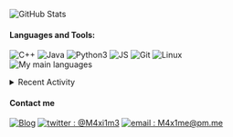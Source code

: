 ![GitHub Stats](https://github-readme-stats.vercel.app/api?username=M4xi1m3&hide_border=true&count_private=true&show_icons=true&theme=dark)

#### Languages and Tools:
![C++](https://img.shields.io/badge/-C++-000000?style=for-the-badge&logo=C%2B%2B&logoColor=blue)
![Java](https://img.shields.io/badge/-Java-000000?style=for-the-badge&logo=Java&logoColor=red)
![Python3](https://img.shields.io/badge/-Py3-000000?style=for-the-badge&logo=Python&logoColor=cyan)
![JS](https://img.shields.io/badge/-JS-000000?style=for-the-badge&logo=JavaScript&logoColor=yellow)
![Git](https://img.shields.io/badge/-Git-000000?style=for-the-badge&logo=Git&logoColor=red)
![Linux](https://img.shields.io/badge/-Linux-000000?style=for-the-badge&logo=Linux&logoColor=white)<br/>
![My main languages](https://github-readme-stats.vercel.app/api/top-langs/?username=M4xi1m3&hide_border=true&hide=stars&theme=dark&show_icons=true&layout=compact)

<details>
  <summary>Recent Activity</summary>

#### Latest Blog Posts
<!-- BLOG-POST-LIST:START -->
- [How Numworks killed third-party development - a technical approach](https://m4xi1m3.github.io//Numworks-lock/)
- [How Windows almost drove me crazy.](https://m4xi1m3.github.io//Windows-rant/)
- [Micmost: how a .git folder can get your consumers’ data leaked.](https://m4xi1m3.github.io//Micmost-git-leak/)
- [Numworks modding - Part 2 : N0100++](https://m4xi1m3.github.io//Numworks-mod-p2/)
- [Creating a 3D Numworks simulator](https://m4xi1m3.github.io//Numworks-3D-Simulator/)
<!-- BLOG-POST-LIST:END -->

[more blog posts...][website]

#### Recent GitHub Activity
<!--START_SECTION:activity-->
1. ❗️ Opened issue [#563](https://github.com/Omega-Numworks/Omega/issues/563) in [Omega-Numworks/Omega](https://github.com/Omega-Numworks/Omega)
2. 💪 Opened PR [#14](https://github.com/Kayn017/palila-bot/pull/14) in [Kayn017/palila-bot](https://github.com/Kayn017/palila-bot)
3. 💪 Opened PR [#13](https://github.com/Kayn017/palila-bot/pull/13) in [Kayn017/palila-bot](https://github.com/Kayn017/palila-bot)
4. 💪 Opened PR [#11](https://github.com/Kayn017/palila-bot/pull/11) in [Kayn017/palila-bot](https://github.com/Kayn017/palila-bot)
5. 🎉 Merged PR [#2](https://github.com/M4xi1m3/nw-3d/pull/2) in [M4xi1m3/nw-3d](https://github.com/M4xi1m3/nw-3d)
<!--END_SECTION:activity-->

</details>

#### Contact me
[![Blog](https://img.shields.io/badge/-Blog-000000?style=for-the-badge&logo=rss&logoColor=red)][website]
[![twitter : @M4xi1m3](https://img.shields.io/badge/-%40M4xi1m3-000000?style=for-the-badge&logo=twitter&logoColor=cyan)][twitter]
[![email : M4x1me@pm.me](https://img.shields.io/badge/-m4x1me%40pm%2Eme-000000?style=for-the-badge&logo=protonmail&logoColor=blueviolet)](mailto:M4x1me@pm.me)

[website]: https://m4xi1m3.github.io/
[twitter]: https://twitter.com/M4xi1m3
